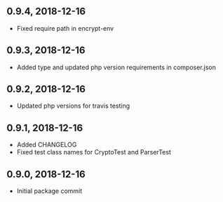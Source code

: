 ## 0.9.4, 2018-12-16
- Fixed require path in encrypt-env

## 0.9.3, 2018-12-16
- Added type and updated php version requirements in composer.json

## 0.9.2, 2018-12-16
- Updated php versions for travis testing

## 0.9.1, 2018-12-16
- Added CHANGELOG
- Fixed test class names for CryptoTest and ParserTest

## 0.9.0, 2018-12-16
- Initial package commit
